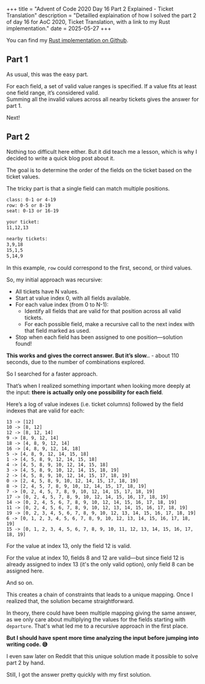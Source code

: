 +++
title = "Advent of Code 2020 Day 16 Part 2 Explained - Ticket Translation"
description = "Detailled explaination of how I solved the part 2 of day 16 for AoC 2020, Ticket Translation, with a link to my Rust implementation."
date = 2025-05-27
+++

You can find my [Rust implementation on Github](https://github.com/thothbaboon/advent_of_code/blob/master/src/y2020/day16/mod.rs).

## Part 1

As usual, this was the easy part.

For each field, a set of valid value ranges is specified. If a value fits at least one field range, it’s considered valid.  
Summing all the invalid values across all nearby tickets gives the answer for part 1.

Next!

## Part 2

Nothing too difficult here either. But it did teach me a lesson, which is why I decided to write a quick blog post about it.

The goal is to determine the order of the fields on the ticket based on the ticket values.

The tricky part is that a single field can match multiple positions.

```txt
class: 0-1 or 4-19
row: 0-5 or 8-19
seat: 0-13 or 16-19

your ticket:
11,12,13

nearby tickets:
3,9,18
15,1,5
5,14,9
```

In this example, `row` could correspond to the first, second, or third values.

So, my initial approach was recursive:
- All tickets have N values.
- Start at value index 0, with all fields available.
- For each value index (from 0 to N-1):
    - Identify all fields that are valid for that position across all valid tickets.
    - For each possible field, make a recursive call to the next index with that field marked as used.
- Stop when each field has been assigned to one position—solution found!

**This works and gives the correct answer. But it’s slow..** - about 110 seconds, due to the number of combinations explored.

So I searched for a faster approach.

That’s when I realized something important when looking more deeply at the input: **there is actually only one possibility for each field**.

Here’s a log of value indexes (i.e. ticket columns) followed by the field indexes that are valid for each:

```
13 -> [12]
10 -> [8, 12]
12 -> [8, 12, 14]
9 -> [8, 9, 12, 14]
18 -> [4, 8, 9, 12, 14]
16 -> [4, 8, 9, 12, 14, 18]
5 -> [4, 8, 9, 12, 14, 15, 18]
1 -> [4, 5, 8, 9, 12, 14, 15, 18]
4 -> [4, 5, 8, 9, 10, 12, 14, 15, 18]
3 -> [4, 5, 8, 9, 10, 12, 14, 15, 18, 19]
2 -> [4, 5, 8, 9, 10, 12, 14, 15, 17, 18, 19]
0 -> [2, 4, 5, 8, 9, 10, 12, 14, 15, 17, 18, 19]
8 -> [2, 4, 5, 7, 8, 9, 10, 12, 14, 15, 17, 18, 19]
7 -> [0, 2, 4, 5, 7, 8, 9, 10, 12, 14, 15, 17, 18, 19]
17 -> [0, 2, 4, 5, 7, 8, 9, 10, 12, 14, 15, 16, 17, 18, 19]
14 -> [0, 2, 4, 5, 6, 7, 8, 9, 10, 12, 14, 15, 16, 17, 18, 19]
11 -> [0, 2, 4, 5, 6, 7, 8, 9, 10, 12, 13, 14, 15, 16, 17, 18, 19]
19 -> [0, 2, 3, 4, 5, 6, 7, 8, 9, 10, 12, 13, 14, 15, 16, 17, 18, 19]
6 -> [0, 1, 2, 3, 4, 5, 6, 7, 8, 9, 10, 12, 13, 14, 15, 16, 17, 18, 19]
15 -> [0, 1, 2, 3, 4, 5, 6, 7, 8, 9, 10, 11, 12, 13, 14, 15, 16, 17, 18, 19]
```

For the value at index 13, only the field 12 is valid.

For the value at index 10, fields 8 and 12 are valid—but since field 12 is already assigned to index 13 (it's the only valid option), only field 8 can be assigned here.

And so on.

This creates a chain of constraints that leads to a unique mapping. Once I realized that, the solution became straightforward.

In theory, there could have been multiple mapping giving the same answer, as we only care about multiplying the values for the fields starting with `departure`. That's what led me to a recursive approach in the first place.

**But I should have spent more time analyzing the input before jumping into
writing code. 😅**

I even saw later on Reddit that this unique solution made it possible to solve part 2 by hand.

Still, I got the answer pretty quickly with my first solution.
